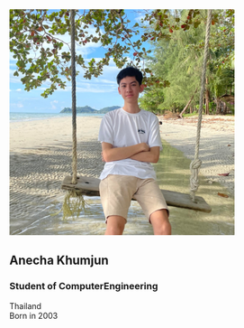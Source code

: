 <img src="Mypicture.jpg" width="400" height="400">

## Anecha Khumjun
### Student of ComputerEngineering 
Thailand  
Born in 2003


